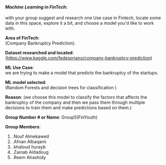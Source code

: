 
#### *Machine Learning in FinTech*:  
with your group suggest and research one Use case in Fintech, locate some data in this space, explore it a bit, and choose a model you'd like to work with.

**Area of FinTech**:  
(Company Bankruptcy Prediction). 

**Dataset researched and located**:  
(https://www.kaggle.com/fedesoriano/company-bankruptcy-prediction) 

**ML Use Case**:  
we are trying to make a model that predicts the bankruptcy of the startups.

**ML model selected**:  
(Random Forests and decision trees for classification )

**Reason**: 
(we choose this model to classify the factors that affects the bankruptcy of the company and then we pass them through multiple decisions to train them and make predictions based on them.)

**Group Number # or Name**: Group5(FinYouth)

**Group Members**: 
1. .Nouf Almekawed
2. .Afnan Albaqami
3. .khaloud hurayb
4. .Zainab Aldadoug
5. .Reem Alrashidy
